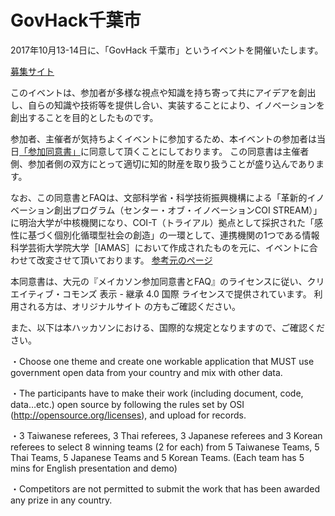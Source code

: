 # GovHack千葉市
2017年10月13-14日に、「GovHack 千葉市」というイベントを開催いたします。

[募集サイト](https://hackcamp.doorkeeper.jp/events/64468)

このイベントは、参加者が多様な視点や知識を持ち寄って共にアイデアを創出し、自らの知識や技術等を提供し合い、実装することにより、イノベーションを創出することを目的としたものです。

参加者、主催者が気持ちよくイベントに参加するため、本イベントの参加者は当日[「参加同意書」](https://github.com/HackCamp/GovHack_Chiba/blob/master/agreement.md)に同意して頂くことにしております。 この同意書は主催者側、参加者側の双方にとって適切に知的財産を取り扱うことが盛り込んであります。

なお、この同意書とFAQは、文部科学省・科学技術振興機構による「革新的イノベーション創出プログラム（センター・オブ・イノベーションCOI STREAM）」に明治大学が中核機関になり、COI-T（トライアル）拠点として採択された「感性に基づく個別化循環型社会の創造」の一環として、連携機関の1つである情報科学芸術大学院大学［IAMAS］において作成されたものを元に、イベントに合わせて改変させて頂いております。 [参考元のページ](https://github.com/IAMAS/makeathon_agreement)

本同意書は、大元の『メイカソン参加同意書とFAQ』のライセンスに従い、クリエイティブ・コモンズ 表示 - 継承 4.0 国際 ライセンスで提供されています。 利用される方は、オリジナルサイト の方もご確認ください。

また、以下は本ハッカソンにおける、国際的な規定となりますので、ご確認ください。

・Choose one theme and create one workable application that MUST use government open data from your country and mix with other data.

・The participants have to make their work (including document, code, data…etc.) open source by following the rules set by OSI (http://opensource.org/licenses), and upload for records.

・3 Taiwanese referees, 3 Thai referees, 3 Japanese referees and 3 Korean referees to select 8 winning teams (2 for each) from 5 Taiwanese Teams, 5 Thai Teams, 5 Japanese Teams and 5 Korean Teams. (Each team has 5 mins for English presentation and demo)

・Competitors are not permitted to submit the work that has been awarded any prize in any country.
